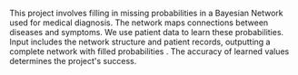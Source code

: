 This project involves filling in missing probabilities in a Bayesian Network used for medical diagnosis. The network maps connections between diseases and symptoms. We use patient data to learn these probabilities. Input includes the network structure and patient records, outputting a complete network with filled probabilities . The accuracy of learned values determines the project's success.
